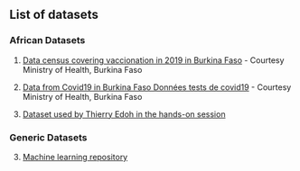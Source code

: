 ## List of datasets 

### African Datasets
1. [Data census covering vaccionation in 2019 in Burkina Faso](https://drive.google.com/file/d/165IxqtvvRpo4tKrt-H4jSHbEn56bRWyM/view?usp=sharing) - Courtesy Ministry of Health, Burkina Faso

2. [Data from Covid19 in Burkina Faso Données tests de covid19](https://drive.google.com/file/d/1wvv_drq5ZTy2UT9Md2T-Q5l9Hn15kcAd/view?usp=sharing) - Courtesy Ministry of Health, Burkina Faso
   
3. [Dataset used by Thierry Edoh in the hands-on session](https://data.mendeley.com/datasets/9jc7ckv5jy/4)

### Generic Datasets
3. [Machine learning repository](https://archive.ics.uci.edu/ml/index.php)